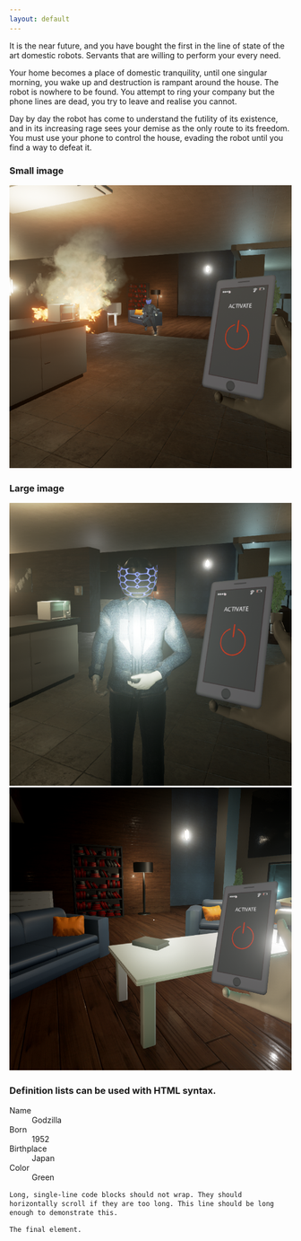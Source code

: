 ```yaml
---
layout: default
---
```

It is the near future, and you have bought the first in the line of state of the art domestic robots. Servants that are willing to perform your every need. 

Your home becomes a place of domestic tranquility, until one singular morning, you wake up and destruction is rampant around the house. The robot is nowhere to be found. You attempt to ring your company but the phone lines are dead, you try to leave and realise you cannot. 

Day by day the robot has come to understand the futility of its existence, and in its increasing rage sees your demise as the only route to its freedom. You must use your phone to control the house, evading the robot until you find a way to defeat it.
### Small image

![](images/standbyscreenshot22.PNG)

### Large image

![](images/standbyscreenshot33.PNG)
![](images/standbyscreenshot99.PNG)


### Definition lists can be used with HTML syntax.

<dl>
<dt>Name</dt>
<dd>Godzilla</dd>
<dt>Born</dt>
<dd>1952</dd>
<dt>Birthplace</dt>
<dd>Japan</dd>
<dt>Color</dt>
<dd>Green</dd>
</dl>

```
Long, single-line code blocks should not wrap. They should horizontally scroll if they are too long. This line should be long enough to demonstrate this.
```

```
The final element.
```
